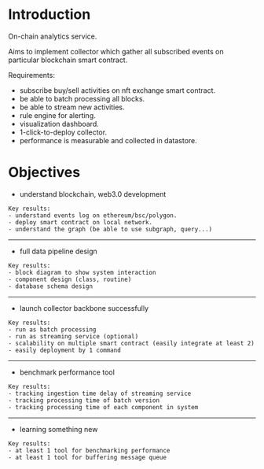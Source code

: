 # Introduction
On-chain analytics service.

Aims to implement collector which gather all subscribed events on particular blockchain smart contract.

Requirements:
- subscribe buy/sell activities on nft exchange smart contract.
- be able to batch processing all blocks.
- be able to stream new activities.
- rule engine for alerting.
- visualization dashboard.
- 1-click-to-deploy collector.
- performance is measurable and collected in datastore.


# Objectives

- understand blockchain, web3.0 development

```
Key results:
- understand events log on ethereum/bsc/polygon.
- deploy smart contract on local network.
- understand the graph (be able to use subgraph, query...)
```
---

- full data pipeline design 
```
Key results:
- block diagram to show system interaction
- component design (class, routine)
- database schema design
```
---

- launch collector backbone successfully
```
Key results:
- run as batch processing
- run as streaming service (optional)
- scalability on multiple smart contract (easily integrate at least 2)
- easily deployment by 1 command
```
---

- benchmark performance tool
```
Key results:
- tracking ingestion time delay of streaming service
- tracking processing time of batch version
- tracking processing time of each component in system
```
---

- learning something new 
```
Key results:
- at least 1 tool for benchmarking performance
- at least 1 tool for buffering message queue
```